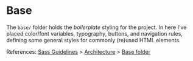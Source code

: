 # Base

The `base/` folder holds the *boilerplate* styling for the project. In here I've placed color/font variables, typography, buttons, and navigation rules, defining some general styles for commonly (re)used HTML elements.

References: 
[Sass Guidelines](http://sass-guidelin.es/) > [Architecture](http://sass-guidelin.es/#architecture) > [Base folder](http://sass-guidelin.es/#base-folder)